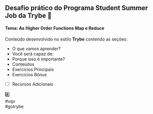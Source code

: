## Desafio prático do Programa Student Summer Job da Trybe :rocket:
#### Tema: As Higher Order Functions Map e Reduce

Conteúdo desenvolvido no estilo **Trybe** contendo as seções:
- O que vamos aprender?
- Você será capaz de:
- Porque isso é importante?
- Conteúdos
- Exercícios Principais
- Exercícios Bônus
- [ ] Recursos Adicionais

:hash:  
#vqv  
#gotrybe
